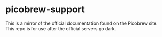 # picobrew-support
This is a mirror of the official documentation found on the Picobrew site. This repo is for use after the official servers go dark.
